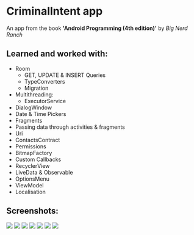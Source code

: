 CriminalIntent app
======================

An app from the book **'Android Programming (4th edition)'** by *Big Nerd Ranch*

Learned and worked with:
-----------------------------
* Room
  * GET, UPDATE & INSERT Queries
  * TypeConverters
  * Migration
* Multithreading:
  * ExecutorService
* DialogWindow
* Date & Time Pickers
* Fragments
* Passing data through activities & fragments
* Uri
* ContactsContract
* Permissions
* BitmapFactory
* Custom Callbacks
* RecyclerView
* LiveData & Observable
* OptionsMenu
* ViewModel
* Localisation

Screenshots:
---------------------------
![](/img/pic1.png)
![](/img/pic2.png)
![](/img/pic3.png)
![](/img/pic4.png)
![](/img/pic5.png)
![](/img/pic6.png)
![](/img/pic7.png)
